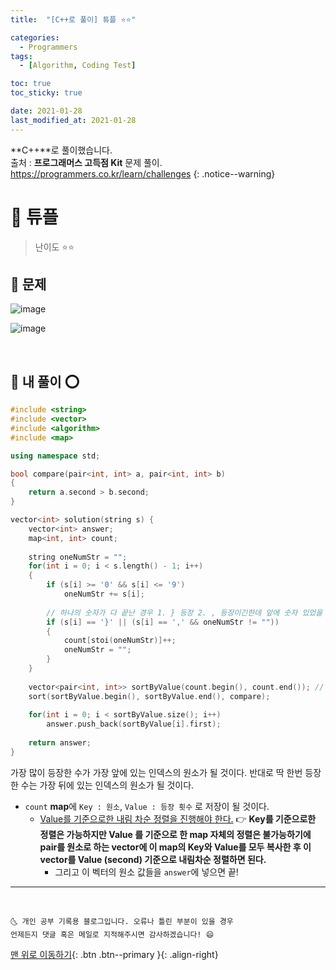 ```yaml
---
title:  "[C++로 풀이] 튜플 ⭐⭐" 

categories:
  - Programmers
tags:
  - [Algorithm, Coding Test]

toc: true
toc_sticky: true

date: 2021-01-28
last_modified_at: 2021-01-28
---
```

**C++**로 풀이했습니다.  
출처 : **프로그래머스 고득점 Kit** 문제 풀이. <https://programmers.co.kr/learn/challenges>
{: .notice--warning}

# 📌 튜플

> 난이도 ⭐⭐

## 🚀 문제

![image](https://user-images.githubusercontent.com/42318591/106142552-fa859c80-61b4-11eb-9e16-a5d66c651893.png)

![image](https://user-images.githubusercontent.com/42318591/106142598-05403180-61b5-11eb-9730-0c82c5242332.png)

<br>

## 🚀 내 풀이 ⭕

```cpp
#include <string>
#include <vector>
#include <algorithm>
#include <map>

using namespace std;

bool compare(pair<int, int> a, pair<int, int> b)
{
    return a.second > b.second;
}

vector<int> solution(string s) {
    vector<int> answer;
    map<int, int> count;
    
    string oneNumStr = "";
    for(int i = 0; i < s.length() - 1; i++)
    {
        if (s[i] >= '0' && s[i] <= '9')
            oneNumStr += s[i];
        
        // 하나의 숫자가 다 끝난 경우 1. } 등장 2. , 등장이긴한데 앞에 숫자 있었을 때
        if (s[i] == '}' || (s[i] == ',' && oneNumStr != ""))
        {
            count[stoi(oneNumStr)]++;
            oneNumStr = "";
        }
    }
    
    vector<pair<int, int>> sortByValue(count.begin(), count.end()); // count map을 vector sortByBalue에 복사
    sort(sortByValue.begin(), sortByValue.end(), compare);
    
    for(int i = 0; i < sortByValue.size(); i++)
        answer.push_back(sortByValue[i].first);
    
    return answer;  
}
```

가장 많이 등장한 수가 가장 앞에 있는 인덱스의 원소가 될 것이다. 반대로 딱 한번 등장한 수는 가장 뒤에 있는 인덱스의 원소가 될 것이다. 

- `count` **map**에 `Key : 원소`, `Value : 등장 횟수` 로 저장이 될 것이다. 
  - <u>Value를 기준으로한 내림 차순 정렬을 진행해야 한다.</u> 👉 **Key를 기준으로한 정렬은 가능하지만 Value 를 기준으로 한 map 자체의 정렬은 불가능하기에 pair를 원소로 하는 vector에 이 map의 Key와 Value를 모두 복사한 후 이 vector를 Value (second) 기준으로 내림차순 정렬하면 된다.**
    - 그리고 이 벡터의 원소 값들을 `answer`에 넣으면 끝! 


***
<br>

    🌜 개인 공부 기록용 블로그입니다. 오류나 틀린 부분이 있을 경우 
    언제든지 댓글 혹은 메일로 지적해주시면 감사하겠습니다! 😄

[맨 위로 이동하기](#){: .btn .btn--primary }{: .align-right}